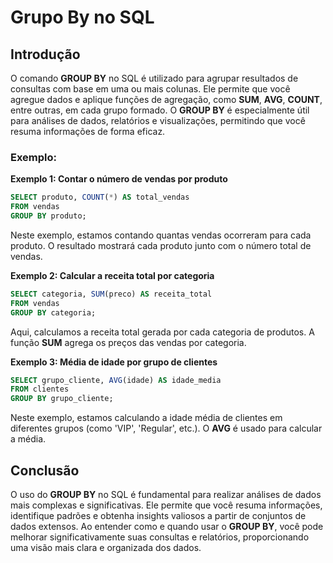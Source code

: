 # Grupo By no SQL

## Introdução

O comando **GROUP BY** no SQL é utilizado para agrupar resultados de consultas com base em uma ou mais colunas. Ele permite que você agregue dados e aplique funções de agregação, como **SUM**, **AVG**, **COUNT**, entre outras, em cada grupo formado. O **GROUP BY** é especialmente útil para análises de dados, relatórios e visualizações, permitindo que você resuma informações de forma eficaz.

### Exemplo:

**Exemplo 1: Contar o número de vendas por produto**

```sql
SELECT produto, COUNT(*) AS total_vendas
FROM vendas
GROUP BY produto;
```
Neste exemplo, estamos contando quantas vendas ocorreram para cada produto. O resultado mostrará cada produto junto com o número total de vendas.

**Exemplo 2: Calcular a receita total por categoria**

```sql
SELECT categoria, SUM(preco) AS receita_total
FROM vendas
GROUP BY categoria;
```
Aqui, calculamos a receita total gerada por cada categoria de produtos. A função **SUM** agrega os preços das vendas por categoria.

**Exemplo 3: Média de idade por grupo de clientes**

```sql
SELECT grupo_cliente, AVG(idade) AS idade_media
FROM clientes
GROUP BY grupo_cliente;
```
Neste exemplo, estamos calculando a idade média de clientes em diferentes grupos (como 'VIP', 'Regular', etc.). O **AVG** é usado para calcular a média.

## Conclusão

O uso do **GROUP BY** no SQL é fundamental para realizar análises de dados mais complexas e significativas. Ele permite que você resuma informações, identifique padrões e obtenha insights valiosos a partir de conjuntos de dados extensos. Ao entender como e quando usar o **GROUP BY**, você pode melhorar significativamente suas consultas e relatórios, proporcionando uma visão mais clara e organizada dos dados.

